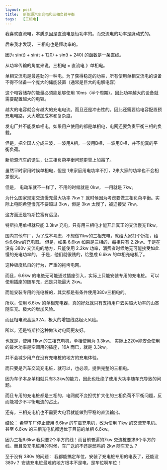 ```yaml
---
layout: post
title:  新能源汽车充电和三相负荷平衡
tags:   [三相电]
---
```


我喜欢直流电，本质原因是直流电是恒功率的。而交流电的功率是脉动式的。

后来我才发现， 三相电也是恒功率的。

因为 sin(t) + sin(t + 120) + sin(t + 240) 的函数是一条直线。

从功率传输的角度来说，三相电 = 直流电 》单相电。

单相交流电是最差劲的一种电。为了获得稳定的功率，所有使用单相交流电的设备不得不储备一个庞大的储能装置（通常是巨大的电解电容）

这个电容储存的能量必须能足够使用 10ms（半个周期）。因此功率越大的设备就需要配置越大的电容。

越大的电容就会有越大的充电电流。而且还是冲击性的。因此还需要给电容配置预充电电路，大大增加成本和复杂度。

发电厂并不能发单相电，如果用户使用的都是单相电，电网还要负责平衡三相的负载。

但是，把全国人分成三波，一波用A相，一波用B相，一波用C相，并不能真的平衡负荷。

新能源汽车的诞生，让三相负荷平衡问题更雪上加霜了。

虽然平时家用时候单相电，但是 1来家庭用电功率不打，2来大家的功率也不会相差很大。

但是， 电动车就不一样了，不用的时候就是 0kw， 一用就是 7kw。

为什么国家规定交流慢充最大功率 7kw？ 就时候因为考虑要做三相负荷平衡。实际上电网希望慢充不要超过 3kw，但是 3kw 太慢了，被迫接受 7kw。

这方面还是特斯拉富有远见。

特斯拉用单相就只能 3.3kw 充电，只有用三相电才能开启真正的交流慢充11kw。

国内其他车厂，为了成本考虑，不想做11kw的三相充电，就给大家打个折扣，给你6.6kw的充电器。
但是，如果 6.6kw 如果是三相的，每相只有 2.2kw。于是在没有 380v 交流电的地方，只能使用 2.2kw 功率，消费者时候绝无可能接受如此慢的充电功率的。
于是，他们就很贱的，给整成  6.6kw 的单相充电机了。

这种极度私自的行为，严重的拖垮电网。

而且，6.6kw 的电绝无可能通过插座引入，实际上只能安装专用的充电桩。
可以使用插座的随车充，还是只能最大 2kw。

而能安装专用的充电桩的，其实都是有条件使用380v三相电的。

所以，使用 6.6kw 的单相充电器，真的好处就只有支持用户去买超大功率的山寨随车充。极大的增加风险。

而且相电流高达32A，极大的增加线路起火风险。

所以，还是特斯拉这种做法对电网更友好。

也就是，使用 11kw 的三相充电机，单相使用为 3.3kw。
实际上220v能安全使用的最大功率是空调用的插座，16A 而已，就是 3.3kw。

并不会减少用户在没有充电桩的地方的充电体验。

而只要是汽车交流充电桩，就可以，也必须，提供完整的三相电。

因为车子本身单相就只有3.3kw的能力，因此也杜绝了使用大功率随车充导致的问题。

而且专用的充电桩都是三相的，电网就不变担忧扩大化的三相负荷不平衡问题，反而能减少不平衡电流的占比。

还有，三相充电机也不需要大电容就能做到平稳的直流输出。


结论：
希望车厂停止使用 6.6kw 的车载充电机，改为使用 11kw 的交流充电机。甚至 6.6kw 的三相充电机都远优于目前的单相 6.6kw。

因为三相6.6kw 我只要2个平方的线！而目前普遍的7kw 交流桩要求6个平方的线。而且没充电桩用的时候，车厂送的不还是弱鸡的 2kw 随车充么？

至于没有 380v 的问题： 我都能搞定车位，安装了充电桩专用的电表了，还能没380v？ 安装充电桩最难的地方根本不是电，是车位啊车位！


